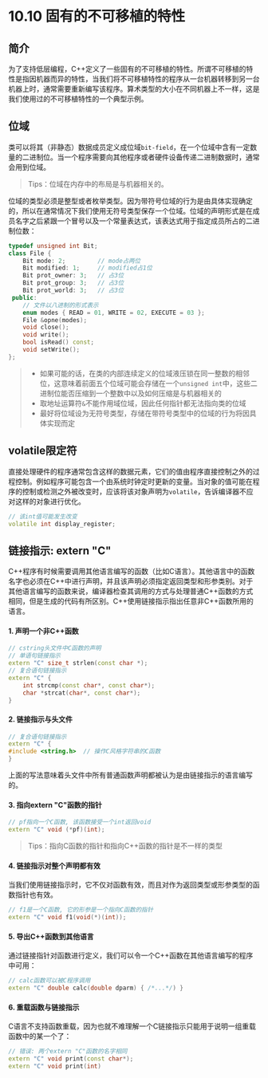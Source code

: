 # 10.10 固有的不可移植的特性

## 简介
为了支持低层编程，C++定义了一些固有的不可移植的特性。所谓不可移植的特性是指因机器而异的特性，当我们将不可移植特性的程序从一台机器转移到另一台机器上时，通常需要重新编写该程序。算术类型的大小在不同机器上不一样，这是我们使用过的不可移植特性的一个典型示例。

## 位域
类可以将其（非静态）数据成员定义成位域`bit-field`，在一个位域中含有一定数量的二进制位。当一个程序需要向其他程序或者硬件设备传递二进制数据时，通常会用到位域。

> Tips：位域在内存中的布局是与机器相关的。

位域的类型必须是整型或者枚举类型。因为带符号位域的行为是由具体实现确定的，所以在通常情况下我们使用无符号类型保存一个位域。位域的声明形式是在成员名字之后紧跟一个冒号以及一个常量表达式，该表达式用于指定成员所占的二进制位数：

```c++
typedef unsigned int Bit;
class File {
    Bit mode: 2;         // mode占两位
    Bit modified: 1;     // modified占1位
    Bit prot_owner: 3;   // 占3位
    Bit prot_group: 3;   // 占3位
    Bit prot_world: 3;   // 占3位
 public:
    // 文件以八进制的形式表示
    enum modes { READ = 01, WRITE = 02, EXECUTE = 03 };
    File &opne(modes);
    void close();
    void write();
    bool isRead() const;
    void setWrite();
};
```

> * 如果可能的话，在类的内部连续定义的位域液压锁在同一整数的相邻位，这意味着前面五个位域可能会存储在一个`unsigned int`中，这些二进制位能否压缩到一个整数中以及如何压缩是与机器相关的
> * 取地址运算符`&`不能作用域位域，因此任何指针都无法指向类的位域
> * 最好将位域设为无符号类型，存储在带符号类型中的位域的行为将因具体实现而定

## volatile限定符

直接处理硬件的程序通常包含这样的数据元素，它们的值由程序直接控制之外的过程控制。例如程序可能包含一个由系统时钟定时更新的变量。当对象的值可能在程序的控制或检测之外被改变时，应该将该对象声明为`volatile`，告诉编译器不应对这样的对象进行优化。

```c++
// 该int值可能发生改变
volatile int display_register;
```

## 链接指示: extern "C"

C++程序有时候需要调用其他语言编写的函数（比如C语言）。其他语言中的函数名字也必须在C++中进行声明，并且该声明必须指定返回类型和形参类别。对于其他语言编写的函数来说，编译器检查其调用的方式与处理普通C++函数的方式相同，但是生成的代码有所区别。C++使用链接指示指出任意非C++函数所用的语言。

#### 1. 声明一个非C++函数

```c++
// cstring头文件中C函数的声明
// 单语句链接指示
extern "C" size_t strlen(const char *);
// 复合语句链接指示
extern "C" {
	int strcmp(const char*, const char*);
	char *strcat(char*, const char*);
}
```

#### 2. 链接指示与头文件
```c++
// 复合语句链接指示
extern "C" {
#include <string.h>  // 操作C风格字符串的C函数
}
```
上面的写法意味着头文件中所有普通函数声明都被认为是由链接指示的语言编写的。

#### 3. 指向extern "C"函数的指针
```c++
// pf指向一个C函数, 该函数接受一个int返回void
extern "C" void (*pf)(int);
```
> Tips：指向C函数的指针和指向C++函数的指针是不一样的类型

#### 4. 链接指示对整个声明都有效

当我们使用链接指示时，它不仅对函数有效，而且对作为返回类型或形参类型的函数指针也有效。

```c++
// f1是一个C函数, 它的形参是一个指向C函数的指针
extern "C" void f1(void(*)(int));
```

#### 5. 导出C++函数到其他语言
通过链接指针对函数进行定义，我们可以令一个C++函数在其他语言编写的程序中可用：
```c++
// calc函数可以被C程序调用
extern "C" double calc(double dparm) { /*...*/) }
```

#### 6. 重载函数与链接指示
C语言不支持函数重载，因为也就不难理解一个C链接指示只能用于说明一组重载函数中的某一个了：
```c++
// 错误: 两个extern "C"函数的名字相同
extern "C" void print(const char*);
extern "C" void print(int)
```